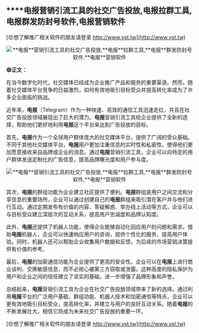 ## ****电报**营销引流工具的社交广告投放,**电报**拉群工具,**电报**群发防封号软件,**电报**营销软件**

[😍想了解推广相关软件的朋友请登录 http://www.vst.tw](http://www.vst.tw)

 <center><img src="https://vst.tw/MP4/tuiguang/png/3.png" alt="**电报**营销引流工具的社交广告投放,**电报**拉群工具,**电报**群发防封号软件,**电报**营销软件"></center>

**😄正文：**

在当今数字化时代，社交媒体已经成为企业推广产品和服务的重要渠道。然而，随着社交媒体平台竞争的日益激烈，如何有效地吸引目标受众并提高转化率成为了许多企业面临的挑战。

近年来，**电报**（Telegram）作为一种快速、高效的通信工具迅速走红，并且在社交广告投放领域展现出了巨大的潜力。**电报**营销引流工具给企业提供了全新的选择，帮助他们更好地利用**电报**这个平台来达到广告投放的目标。

首先，**电报**作为一个全球用户群体庞大的社交媒体平台，提供了广阔的受众基础。不同于其他社交媒体平台，**电报**用户更加注重信息的实时性和私密性，使得他们更加愿意接收来自品牌或企业的消息。通过**电报**营销引流工具，企业可以向特定的用户群体发送定制化的广告信息，提高品牌曝光度和用户参与度。

 <center><img src="https://vst.tw/MP4/tuiguang/png/1.png" alt="**电报**营销引流工具的社交广告投放,**电报**拉群工具,**电报**群发防封号软件,**电报**营销软件"></center>

其次，**电报**的群组功能为企业建立社区提供了便利。**电报**群组是用户之间交流和分享信息的重要场所，企业可以通过创建自己的**电报**群组来吸引潜在客户并与他们进行互动。通过定期发布有价值的内容、答疑解惑、举办线上活动等方式，企业可以与目标受众建立深层次的互动关系，提高用户忠诚度和品牌认知度。

此外，**电报**还提供了机器人功能，使得企业能够自动化回应用户的问题和需求。借助**电报**机器人，企业可以快速响应用户的咨询，提供个性化的服务，提高用户体验。同时，机器人还可以帮助企业收集用户数据和反馈，为后续的市场营销决策提供有价值的参考。

最后，**电报**的加密通信功能为企业提供了更高的安全性。企业可以在**电报**上进行商业谈判、交换敏感信息，而不必担心被第三方窃取或泄露。这种高度的隐私保护为用户和企业之间的信任建立了坚实的基础，进一步增强了品牌形象和声誉。

总结起来，**电报**营销引流工具为企业在社交广告投放领域带来了新的选择。通过利用**电报**平台的广泛用户基础、群组功能、机器人技术和加密通信等特点，企业可以更有效地吸引目标受众，提高转化率，并建立与用户的良好互动关系。随着**电报**的不断发展壮大，相信它将成为未来社交广告投放的重要一环。

[😍想了解推广相关软件的朋友请登录 http://www.vst.tw](http://www.vst.tw)



